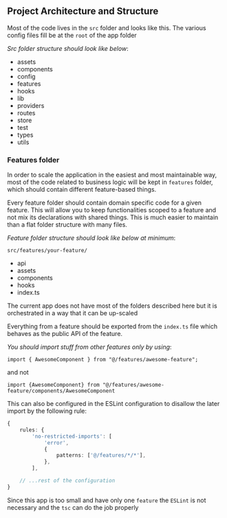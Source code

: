 ## Project Architecture and Structure

Most of the code lives in the `src` folder and looks like this. The various config files fill be at the `root` of the app folder

_Src folder structure should look like below_:

- assets
- components
- config
- features
- hooks
- lib
- providers
- routes
- store
- test
- types
- utils

### Features folder

In order to scale the application in the easiest and most maintainable way, most of the code related to business logic will be kept in `features` folder, which should contain different feature-based things.

Every feature folder should contain domain specific code for a given feature. This will allow you to keep functionalities scoped to a feature and not mix its declarations with shared things. This is much easier to maintain than a flat folder structure with many files.

_Feature folder structure should look like below at minimum_:

`src/features/your-feature/`

- api
- assets
- components
- hooks
- index.ts

The current app does not have most of the folders described here but it is orchestrated in a way that it can be up-scaled

Everything from a feature should be exported from the `index.ts` file which behaves as the public API of the feature.

_You should import stuff from other features only by using_:

```tsx
import { AwesomeComponent } from "@/features/awesome-feature";
```

and not

```tsx
import {AwesomeComponent} from "@/features/awesome-feature/components/AwesomeComponent
```

This can also be configured in the ESLint configuration to disallow the later import by the following rule:

```ts
{
    rules: {
        'no-restricted-imports': [
            'error',
            {
                patterns: ['@/features/*/*'],
            },
        ],

    // ...rest of the configuration
}
```

Since this app is too small and have only one `feature` the `ESLint` is not necessary and the `tsc` can do the job properly
